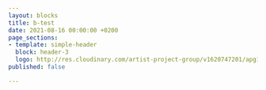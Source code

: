 ```yaml
---
layout: blocks
title: b-test
date: 2021-08-16 00:00:00 +0200
page_sections:
- template: simple-header
  block: header-3
  logo: http://res.cloudinary.com/artist-project-group/v1620747201/apg1/APG_Logo_Dev_V12_3A_hlio76.svg
published: false

---
```

